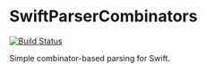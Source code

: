 # SwiftParserCombinators

[![Build Status](https://travis-ci.org/turbolent/SwiftParserCombinators.svg?branch=master)](https://travis-ci.org/turbolent/SwiftParserCombinators)

Simple combinator-based parsing for Swift. 
